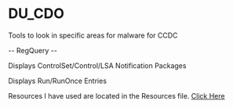 # DU_CDO
Tools to look in specific areas for malware for CCDC

-- RegQuery --

Displays ControlSet/Control/LSA Notification Packages

Displays Run/RunOnce Entries

Resources I have used are located in the Resources file. [Click Here](/Resources)
